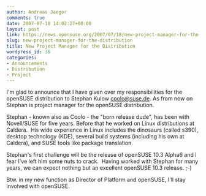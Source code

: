 ```yaml
---
author: Andreas Jaeger
comments: true
date: 2007-07-18 14:02:27+00:00
layout: post
link: https://news.opensuse.org/2007/07/18/new-project-manager-for-the-distribution/
slug: new-project-manager-for-the-distribution
title: New Project Manager for the Distribution
wordpress_id: 36
categories:
- Announcements
- Distribution
- Project
---
```


I'm glad to announce that I have given over my responsibilities for the openSUSE distribution to Stephan Kulow <coolo@suse.de>. As from now on Stephan is project manager for the openSUSE distribution.

Stephan - known also as Coolo - the "born release dude", has been with Novell/SUSE for five years. Before that he worked on Linux distributions at Caldera.  His wide experience in Linux includes the dinosaurs (called s390), desktop technology (KDE), several build systems (including his own at Caldera), and SUSE tools like package translation.

Stephan's first challenge will be the release of openSUSE 10.3 Alpha6 and I fear I've left him some nuts to crack.  Having worked with Stephan for many years, we can expect nothing but an excellent openSUSE 10.3
release. ;-)

Btw. in my new function as Director of Platform and openSUSE, I'll stay involved with openSUSE.
